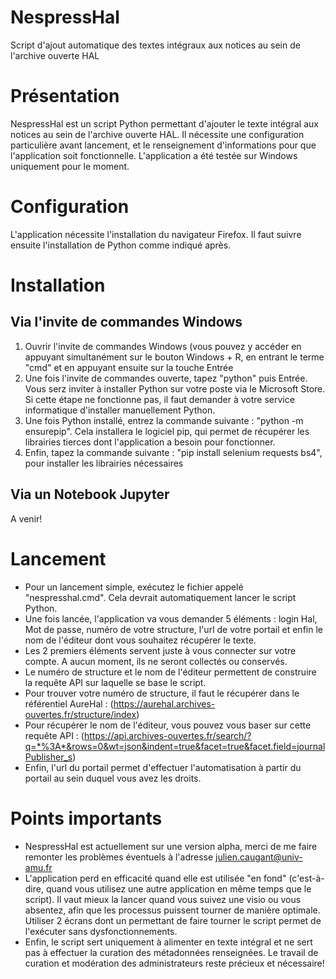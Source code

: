 # NespressHal
Script d'ajout automatique des textes intégraux aux notices au sein de l'archive ouverte HAL

# Présentation
NespressHal est un script Python permettant d'ajouter le texte intégral aux notices au sein de l'archive ouverte HAL.
Il nécessite une configuration particulière avant lancement, et le renseignement d'informations pour que l'application soit fonctionnelle.
L'application a été testée sur Windows uniquement pour le moment.

# Configuration
L'application nécessite l'installation du navigateur Firefox. 
Il faut suivre ensuite l'installation de Python comme indiqué après.

# Installation
## Via l'invite de commandes Windows
1) Ouvrir l'invite de commandes Windows (vous pouvez y accéder en appuyant simultanément sur le bouton Windows + R, en entrant le terme "cmd" et en appuyant ensuite sur la touche Entrée
2) Une fois l'invite de commandes ouverte, tapez "python" puis Entrée. Vous serz inviter à installer Python sur votre poste via le Microsoft Store. Si cette étape ne fonctionne pas, il faut demander à votre service informatique d'installer manuellement Python.
3) Une fois Python installé, entrez la commande suivante : "python -m ensurepip". Cela installera le logiciel pip, qui permet de récupérer les librairies tierces dont l'application a besoin pour fonctionner.
4) Enfin, tapez la commande suivante : "pip install selenium requests bs4", pour installer les librairies nécessaires

## Via un Notebook Jupyter
A venir!

# Lancement
- Pour un lancement simple, exécutez le fichier appelé "nespresshal.cmd". Cela devrait automatiquement lancer le script Python.
- Une fois lancée, l'application va vous demander 5 éléments : login Hal, Mot de passe, numéro de votre structure, l'url de votre portail et enfin le nom de l'éditeur dont vous souhaitez récupérer le texte.
- Les 2 premiers éléments servent juste à vous connecter sur votre compte. A aucun moment, ils ne seront collectés ou conservés.
- Le numéro de structure et le nom de l'éditeur permettent de construire la requête API sur laquelle se base le script.
- Pour trouver votre numéro de structure, il faut le récupérer dans le référentiel AureHal : (https://aurehal.archives-ouvertes.fr/structure/index)
- Pour récupérer le nom de l'éditeur, vous pouvez vous baser sur cette requête API : (https://api.archives-ouvertes.fr/search/?q=*%3A*&rows=0&wt=json&indent=true&facet=true&facet.field=journalPublisher_s)
- Enfin, l'url du portail permet d'effectuer l'automatisation à partir du portail au sein duquel vous avez les droits.

# Points importants
- NespressHal est actuellement sur une version alpha, merci de me faire remonter les problèmes éventuels à l'adresse julien.caugant@univ-amu.fr
- L'application perd en efficacité quand elle est utilisée "en fond" (c'est-à-dire, quand vous utilisez une autre application en même temps que le script). Il vaut mieux la lancer quand vous suivez une visio ou vous absentez, afin que les processus puissent tourner de manière optimale. Utiliser 2 écrans dont un permettant de faire tourner le script permet de l'exécuter sans dysfonctionnements.
- Enfin, le script sert uniquement à alimenter en texte intégral et ne sert pas à effectuer la curation des métadonnées renseignées. Le travail de curation et modération des administrateurs reste précieux et nécessaire!


